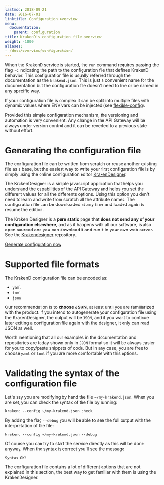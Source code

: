 ```yaml
---
lastmod: 2018-09-21
date: 2016-07-01
linktitle: Configuration overview
menu:
  documentation:
    parent: configuration
title: KrakenD's configuration file overview
weight: -1000
aliases:
- /docs/overview/configuration/
---
```

When the KrakenD service is started, the `run` command requires passing the flag `-c` indicating the path to the configuration file that defines KrakenD behavior. This configuration file is usually referred through the documentation as the `krakend.json`. This is just a convenient name for the documentation but the configuration file doesn't need to live or be named in any specific way. 

If your configuration file is complex it can be split into multiple files with dynamic values where ENV vars can be injected (see [flexible-config](/docs/configuration/flexible-configuration)).

Provided this simple configuration mechanism, the versioning and automation is very convenient. Any change in the API Gateway will be always under version control and it can be reverted to a previous state without effort.

# Generating the configuration file
The configuration file can be written from scratch or reuse another existing file as a base, but the easiest way to write your first configuration file is by simply using the online configuration editor [KrakenDesigner](http://designer.krakend.io/).

The KrakenDesigner is a simple javascript application that helps you understand the capabilities of the API Gateway and helps you set the different values for all the differents options. Using this option you don't need to learn and write from scratch all the attribute names. The configuration file can be downloaded at any time and loaded again to resume the edition.

The Kraken Designer is a **pure static** page that **does not send any of your configuration elsewhere**, and as it happens with all our software, is also open sourced and you can download it and run it in your own web server. See the [Krakendesigner](https://github.com/devopsfaith/krakendesigner) repository..

<a class="btn btn-secondary btn-circle" href="http://designer.krakend.io/">Generate configuration now</a>

# Supported file formats
The KrakenD configuration file can be encoded as:

- `yaml`
- `toml`
- `json`

Our recommendation is to **choose JSON**, at least until you are familiarized with the product. If you intend to autogenerate your configuration file using the KrakenDesigner, the output will be `JSON`, and if you want to continue later editing a configuration file again with the designer, it only can read JSON as well.

Worth mentioning that all our examples in the documentation and repositories are today shown only in `JSON` format so it will be always easier for you to copy/paste snippets of code. But in any case, you are free to choose `yaml` or `toml` if you are more comfortable with this options.

# Validating the syntax of the configuration file
Let's say you are modifying by hand the file `~/my-krakend.json`. When you are set, you can check the syntax of the file by running:

    krakend --config ~/my-krakend.json check

By adding the flag `--debug` you will be able to see the full output with the interpretation of the file:

    krakend --config ~/my-krakend.json --debug

Of course you can try to start the service directly as this will be done anyway. When the syntax is correct you'll see the message

    Syntax OK!

The configuration file contains a lot of different options that are not explained in this section, the best way to get familiar with them is using the KrakenDesigner.
